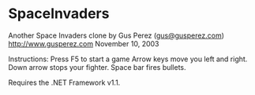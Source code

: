 SpaceInvaders
=============
Another Space Invaders clone
by Gus Perez (gus@gusperez.com)
http://www.gusperez.com
November 10, 2003

Instructions:
Press F5 to start a game
Arrow keys move you left and right.
Down arrow stops your fighter.
Space bar fires bullets.

Requires the .NET Framework v1.1.  